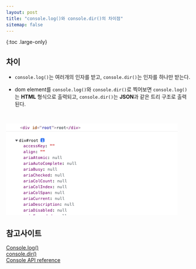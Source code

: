 ```yaml
---
layout: post
title: "console.log()와 console.dir()의 차이점"
sitemap: false
---
```


{:toc .large-only}

## 차이

- `console.log()`는 여러개의 인자를 받고, `console.dir()`는 인자를 하나만 받는다.

- dom element를 `console.log()`와 `console.dir()`로 찍어보면 `console.log()`는 **HTML** 형식으로 출력되고, `console.dir()`는 **JSON**과 같은 트리 구조로 출력된다.

<img src="/assets/img/blog/2021-11-10-console-dir.png" style="margin-top:30px;">

## 참고사이트

[Console.log()](https://developer.mozilla.org/ko/docs/Web/API/Console/log)<br/>
[console.dir()](https://developer.mozilla.org/en-US/docs/Web/API/console/dir)<br/>
[Console API reference](https://developer.chrome.com/docs/devtools/console/api/#dir)